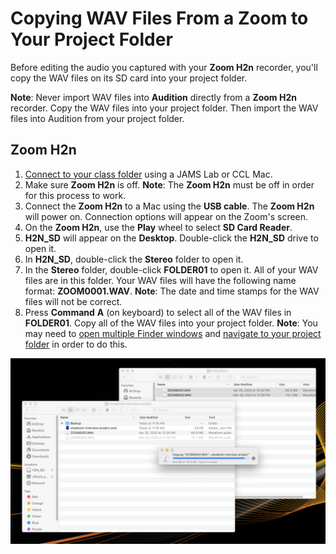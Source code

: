 # Copying WAV Files From a Zoom to Your Project Folder

Before editing the audio you captured with your **Zoom H2n** recorder, you'll copy the WAV files on its SD card into your project folder.

**Note**: Never import WAV files into **Audition** directly from a **Zoom H2n** recorder. Copy the WAV files into your project folder. Then import the WAV files into Audition from your project folder.

## Zoom H2n

1. [Connect to your class folder](connecting-to-your-class-folder.md) using a JAMS Lab or CCL Mac.
2. Make sure **Zoom H2n** is off. **Note**: The **Zoom H2n** must be off in order for this process to work.
3. Connect the **Zoom H2n** to a Mac using the **USB cable**. The **Zoom H2n** will power on. Connection options will appear on the Zoom's screen.
4. On the **Zoom H2n**, use the **Play** wheel to select **SD Card Reader**.
5. **H2N\_SD** will appear on the **Desktop**. Double-click the **H2N\_SD** drive to open it.
6. In **H2N\_SD**, double-click the **Stereo** folder to open it.
7. In the **Stereo** folder, double-click **FOLDER01** to open it. All of your WAV files are in this folder. Your WAV files will have the following name format: **ZOOM0001.WAV**. **Note**: The date and time stamps for the WAV files will not be correct.
8. Press **Command** **A** \(on keyboard\) to select all of the WAV files in **FOLDER01**. Copy all of the WAV files into your project folder. **Note**: You may need to [open multiple Finder windows](https://jjloomis.gitbooks.io/file-and-folder-management/content/opening-multiple-finder-windows.html) and [navigate to your project folder](https://jjloomis.gitbooks.io/file-and-folder-management/content/navigating-folder-tree.html) in order to do this.

![Copying WAV files from a Zoom H2n into your project folder.](../.gitbook/assets/copying-wav-files-to-project-folder.png)


